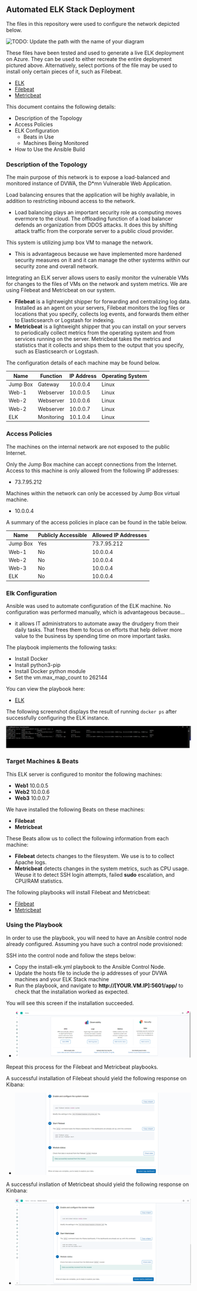 ## Automated ELK Stack Deployment

The files in this repository were used to configure the network depicted below.

![TODO: Update the path with the name of your diagram](Images/diagram_filename.png)

These files have been tested and used to generate a live ELK deployment on Azure. They can be used to either recreate the entire deployment pictured above. Alternatively, select portions of the file may be used to install only certain pieces of it, such as Filebeat.

  - [ELK](https://github.com/Majohn89/Works-Completed/blob/0b639865de7a76eb1e6ce84519d44e0699f6504a/Ansible/install-elk.yml)
  - [Filebeat](https://github.com/Majohn89/Works-Completed/blob/f8c9f0fa77c2af80dc75e78e78936a4b437782f8/Ansible/filebeat-playbook.yml)
  - [Metricbeat](https://github.com/Majohn89/Works-Completed/blob/f8c9f0fa77c2af80dc75e78e78936a4b437782f8/Ansible/metricbeat-playbook.yml)

This document contains the following details:
- Description of the Topology
- Access Policies
- ELK Configuration
  - Beats in Use
  - Machines Being Monitored
- How to Use the Ansible Build


### Description of the Topology

The main purpose of this network is to expose a load-balanced and monitored instance of DVWA, the D*mn Vulnerable Web Application.

Load balancing ensures that the application will be highly available, in addition to restricting inbound access to the network.
- Load balancing plays an important security role as computing moves evermore to the cloud.
The offloading function of a load balancer defends an organization from DDOS attacks. 
It does this by shifting attack traffic from the corporate server to a public cloud provider.

This system is utilizing jump box VM to manage the network. 
- This is advantageous because we have implemented more hardened security measures on it and it can manage the other systerms within our security zone and overall network.

Integrating an ELK server allows users to easily monitor the vulnerable VMs for changes to the files of VMs on the network and system metrics. We are using Filebeat and Metricbeat on our system.
- **Filebeat** is a lightweight shipper for forwarding and centralizing log data. Installed as an agent on your servers, Filebeat monitors the log files or locations that you specify, collects log events, and forwards them either to Elasticsearch or Logstash for indexing. 
- **Metricbeat** is a lightweight shipper that you can install on your servers to periodically collect metrics from the operating system and from services running on the server. Metricbeat takes the metrics and statistics that it collects and ships them to the output that you specify, such as Elasticsearch or Logstash.

The configuration details of each machine may be found below.

| Name     | Function   | IP Address | Operating System |
|----------|------------|------------|------------------|
| Jump Box | Gateway    | 10.0.0.4   | Linux            |
| Web-1    | Webserver  | 10.0.0.5   | Linux            |
| Web-2    | Webserver  | 10.0.0.6   | Linux            |
| Web-2    | Webserver  | 10.0.0.7   | Linux            |
| ELK      | Monitoring | 10.1.0.4   | Linux            |

### Access Policies

The machines on the internal network are not exposed to the public Internet. 

Only the Jump Box machine can accept connections from the Internet. Access to this machine is only allowed from the following IP addresses:
- 73.7.95.212

Machines within the network can only be accessed by Jump Box virtual machine.
- 10.0.0.4

A summary of the access policies in place can be found in the table below.

| Name     | Publicly Accessible | Allowed IP Addresses |
|----------|---------------------|----------------------|
| Jump Box | Yes                 | 73.7.95.212          |
| Web-1     | No                  | 10.0.0.4             |
| Web-2     | No                  | 10.0.0.4             |
| Web-3     | No                  | 10.0.0.4             |
| ELK      | No                  | 10.0.0.4             |

### Elk Configuration

Ansible was used to automate configuration of the ELK machine. No configuration was performed manually, which is advantageous because...
- it allows IT administrators to automate away the drudgery from their daily tasks. That frees them to focus on efforts that help deliver more value to the business by spending time on more important tasks.

The playbook implements the following tasks:
- Install Docker
- Install python3-pip
- Install Docker python module
- Set the vm.max_map_count to 262144

You can view the playbook here:
- [ELK](https://github.com/Majohn89/Works-Completed/blob/69d903e99b94a18bdd08ce87c33ba6550f2e12d0/Ansible/install-elk.yml)

The following screenshot displays the result of running `docker ps` after successfully configuring the ELK instance.

![Diagrams/ELKStack sebp 2.22.21.PNG](https://github.com/Majohn89/Works-Completed/blob/8d5c7a740f4cf6081eb69885345a30165cc4b4cd/Diagrams/ELKStack%20sebp%202.22.21.PNG)

### Target Machines & Beats
This ELK server is configured to monitor the following machines:
- **Web1** 10.0.0.5
- **Web2** 10.0.0.6
- **Web3** 10.0.0.7

We have installed the following Beats on these machines:
- **Filebeat**
- **Metricbeat**

These Beats allow us to collect the following information from each machine:
- **Filebeat** detects changes to the filesystem. We use is to to collect Apache logs.
- **Metricbeat** detects changes in the system metrics, such as CPU usage. Weuse it to detect SSH login attempts, failed **sudo** escalation, and CPU/RAM statistics.

The following playbooks will install Filebeat and Metricbeat:
- [Filebeat](https://github.com/Majohn89/Works-Completed/blob/4d2427801ff3edfa7594dadbb4101c9e918dcf75/Ansible/filebeat-playbook.yml)
- [Metricbeat](https://github.com/Majohn89/Works-Completed/blob/4d2427801ff3edfa7594dadbb4101c9e918dcf75/Ansible/metricbeat-playbook.yml)

### Using the Playbook
In order to use the playbook, you will need to have an Ansible control node already configured. Assuming you have such a control node provisioned: 

SSH into the control node and follow the steps below:
- Copy the install-elk.yml playbook to the Ansible Control Node.
- Update the hosts file to include the ip addresses of your DVWA machines and your ELK Stack machine
- Run the playbook, and navigate to **http://[YOUR.VM.IP]:5601/app/** to check that the installation worked as expected.

You will see this screen if the installation succeeded.

- ![Success](https://github.com/Majohn89/Works-Completed/blob/60bfdb43ebb360360b03efd471ffe4fc3dfbf7aa/Diagrams/successfullaunch%203.4.21.PNG)

Repeat this process for the Filebeat and Metricbeat playbooks.

A successful installation of Filebeat should yield the following response on Kibana:

- ![Success](https://github.com/Majohn89/Works-Completed/blob/018057e0afd64e94bacf4a4c48bfffe05e757811/Diagrams/FileBeatModuleStatus%202.27.21.PNG)

A successful insllation of Metricbeat should yield the following response on Kinbana:

- ![Sucess](https://github.com/Majohn89/Works-Completed/blob/018057e0afd64e94bacf4a4c48bfffe05e757811/Diagrams/MetricBeatModuleStatus%202.27.21.PNG)


